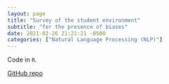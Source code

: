 ```yaml
---
layout: page
title: "Survey of the student environment"
subtitle: "for the presence of biases"
date: 2021-02-26 21:21:21 -0500
categories: ["Natural Language Processing (NLP)"]
---
```


Code in `R`.

[GitHub repo][nlp_repo]

[nlp_repo]:   https://github.com/alexyushkin/SurveyOfTheStudentEnvironment

